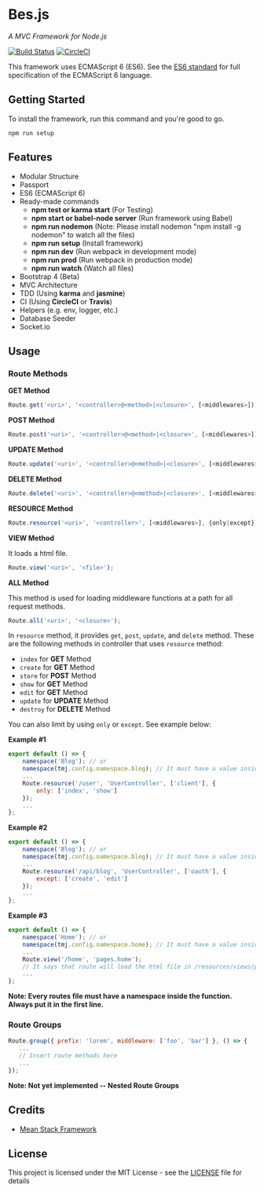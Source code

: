 # Bes.js

*A MVC Framework for Node.js*

[![Build Status](https://travis-ci.org/TMJPEngineering/bes.svg?branch=master)](https://travis-ci.org/TMJPEngineering/bes)
[![CircleCI](https://circleci.com/gh/TMJPEngineering/bes/tree/master.svg?style=svg)](https://circleci.com/gh/TMJPEngineering/bes/tree/master)

This framework uses ECMAScript 6 (ES6). See the [ES6 standard](http://www.ecma-international.org/ecma-262/6.0/) for full specification of the ECMAScript 6 language.

## Getting Started

To install the framework, run this command and you're good to go.

```
npm run setup
```

## Features

- Modular Structure
- Passport
- ES6 (ECMAScript 6)
- Ready-made commands
  - **npm test or karma start** (For Testing)
  - **npm start or babel-node server** (Run framework using Babel)
  - **npm run nodemon** (Note: Please install nodemon "npm install -g nodemon" to watch all the files)
  - **npm run setup** (Install framework)
  - **npm run dev** (Run webpack in development mode)
  - **npm run prod** (Run webpack in production mode)
  - **npm run watch** (Watch all files)
- Bootstrap 4 (Beta)
- MVC Architecture
- TDD (Using **karma** and **jasmine**)
- CI (Using **CircleCI** or **Travis**)
- Helpers (e.g. env, logger, etc.)
- Database Seeder
- Socket.io

## Usage

### Route Methods

**GET Method**

```js
Route.get('<uri>', '<controller>@<method>|<closure>', [<middlewares>]);
```

**POST Method**

```js
Route.post('<uri>', '<controller>@<method>|<closure>', [<middlewares>]);
```

**UPDATE Method**

```js
Route.update('<uri>', '<controller>@<method>|<closure>', [<middlewares>]);
```

**DELETE Method**

```js
Route.delete('<uri>', '<controller>@<method>|<closure>', [<middlewares>]);
```

**RESOURCE Method**

```js
Route.resource('<uri>', '<controller>', [<middlewares>], {only|except});
```

**VIEW Method**

It loads a html file.

```js
Route.view('<uri>', '<file>');
```

**ALL Method**

This method is used for loading middleware functions at a path for all request methods.

```js
Route.all('<uri>', '<closure>');
```

In `resource` method, it provides `get`, `post`, `update`, and `delete` method. These are the following methods in controller that uses `resource` method:

- `index` for **GET** Method
- `create` for **GET** Method
- `store` for **POST** Method
- `show` for **GET** Method
- `edit` for **GET** Method
- `update` for **UPDATE** Method
- `destroy` for **DELETE** Method

You can also limit by using `only` or `except`. See example below:

**Example #1**

```js
export default () => {
    namespace('Blog'); // or
    namespace(tmj.config.namespace.blog); // It must have a value inside helper (located in /lib/helpers.js)
    ...
    Route.resource('/user', 'UserController', ['client'], {
        only: ['index', 'show']
    });
    ...
};
```

**Example #2**

```js
export default () => {
    namespace('Blog'); // or
    namespace(tmj.config.namespace.blog); // It must have a value inside helper (located in /lib/helpers.js)
    ...
    Route.resource('/api/blog', 'UserController', ['oauth'], {
        except: ['create', 'edit']
    });
    ...
};
```

**Example #3**

```js
export default () => {
    namespace('Home'); // or
    namespace(tmj.config.namespace.home); // It must have a value inside helper (located in /lib/helpers.js)
    ...
    Route.view('/home', 'pages.home');
    // It says that route will load the html file in /resources/views/pages/home.html
    ...
};
```

**Note: Every routes file must have a namespace inside the function. Always put it in the first line.**

### Route Groups

```js
Route.group({ prefix: 'lorem', middleware: ['foo', 'bar'] }, () => {
   ...
   // Insert route methods here
   ...
});
```

**Note: Not yet implemented -- Nested Route Groups**

## Credits

- [Mean Stack Framework](https://github.com/TMJPEngineering/mean-stack-framework)

## License

This project is licensed under the MIT License - see the [LICENSE](https://github.com/TMJPEngineering/bes/blob/master/LICENSE) file for details
